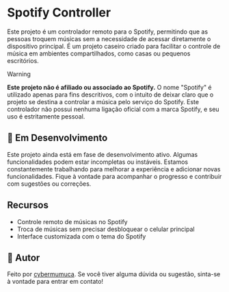 # Spotify Controller

Este projeto é um controlador remoto para o Spotify, permitindo que as pessoas troquem músicas sem a necessidade de
acessar diretamente o dispositivo principal. É um projeto caseiro criado para facilitar o controle de música em
ambientes compartilhados, como casas ou pequenos escritórios.

> [!WARNING]
>
> **Este projeto não é afiliado ou associado ao Spotify.**
> O nome "Spotify" é utilizado apenas para fins descritivos, com o intuito de deixar claro que o projeto se destina a
> controlar a música pelo serviço do Spotify. Este controlador não possui nenhuma ligação oficial com a marca Spotify, e
> seu uso é estritamente pessoal.

## 🚧 Em Desenvolvimento

Este projeto ainda está em fase de desenvolvimento ativo. Algumas funcionalidades podem estar incompletas ou instáveis.
Estamos constantemente trabalhando para melhorar a experiência e adicionar novas funcionalidades. Fique à vontade para
acompanhar o progresso e contribuir com sugestões ou correções.

## Recursos

- Controle remoto de músicas no Spotify
- Troca de músicas sem precisar desbloquear o celular principal
- Interface customizada com o tema do Spotify

## 👤 Autor

Feito por [cybermumuca](https://github.com/cybermumuca). Se você tiver alguma dúvida ou sugestão, sinta-se à vontade
para entrar em contato!

